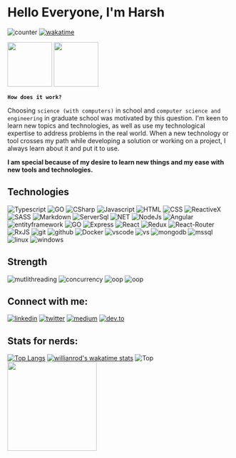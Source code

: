 # Hello Everyone, I'm Harsh

![counter](https://eni7t03ynlw6vfk.m.pipedream.net) [![wakatime](https://wakatime.com/badge/user/a68bed5e-51f3-4ed9-88c7-4977dee400cc.svg)](https://wakatime.com/@a68bed5e-51f3-4ed9-88c7-4977dee400cc)

<img height="100" src="https://media.tenor.com/xzjlrhYq_lQAAAAi/cat-nyan-cat.gif" /> <img height="100" src="https://media.tenor.com/pvtgH84akfAAAAAi/shiba-inu-doggo.gif">

**`How does it work?`**

Choosing `science (with computers)` in school and `computer science and engineering` in graduate school was motivated by this question. I'm keen to learn new topics and technologies, as well as use my technological expertise to address problems in the real world. When a new technology or tool crosses my path while developing a solution or working on a project, I always learn about it and put it to use.

**I am special because of my desire to learn new things and my ease with new tools and technologies.**

## Technologies

![Typescript](https://img.shields.io/badge/TypeScript-007ACC?style=for-the-badge&logo=typescript&logoColor=white) ![GO](https://img.shields.io/badge/Go-00ADD8?style=for-the-badge&logo=go&logoColor=white) ![CSharp](https://img.shields.io/badge/C%23-777BB4?style=for-the-badge&logo=c-sharp&logoColor=white) ![Javascript](https://img.shields.io/badge/JavaScript-F7DF1E?style=for-the-badge&logo=JavaScript&logoColor=white) ![HTML](https://img.shields.io/badge/HTML5-E34F26?style=for-the-badge&logo=html5&logoColor=white) ![CSS](https://img.shields.io/badge/CSS3-1572B6?style=for-the-badge&logo=css3&logoColor=white) ![ReactiveX](https://img.shields.io/badge/ReactiveX-B7178C?style=for-the-badge&logo=ReactiveX&logoColor=white) ![SASS](https://img.shields.io/badge/Sass-CC6699?style=for-the-badge&logo=sass&logoColor=white) ![Markdown](https://img.shields.io/badge/Markdown-000000?style=for-the-badge&logo=markdown&logoColor=white) ![ServerSql](https://img.shields.io/badge/SQL-00000F?style=for-the-badge&logo=mysql&logoColor=white)
![NET](https://img.shields.io/badge/.NET-5C2D91?style=for-the-badge&logo=.net&logoColor=white) ![NodeJs](https://img.shields.io/badge/Node.js-43853D?style=for-the-badge&logo=node.js&logoColor=white) ![Angular](https://img.shields.io/badge/Angular-DD0031?style=for-the-badge&logo=angular&logoColor=white) ![entityframework](https://img.shields.io/badge/Entity%20Framework-316192?style=for-the-badge&logo=entity-framework&logoColor=white) ![GO](https://img.shields.io/badge/Go%20Gin-00ADD8?style=for-the-badge&logo=go&logoColor=white)
![Express](https://img.shields.io/badge/Express.js-404D59?style=for-the-badge) ![React](https://img.shields.io/badge/React-20232A?style=for-the-badge&logo=react&logoColor=61DAFB) ![Redux](https://img.shields.io/badge/Redux-593D88?style=for-the-badge&logo=redux&logoColor=white) ![React-Router](https://img.shields.io/badge/React_Router-CA4245?style=for-the-badge&logo=react-router&logoColor=white) ![RxJS](https://img.shields.io/badge/Rx_Js-75268A?style=for-the-badge&logo=ReactiveX&logoColor=white)
![git](https://img.shields.io/badge/Git-ff0000?style=for-the-badge&logo=github&logoColor=white) ![github](https://img.shields.io/badge/GitHub-100000?style=for-the-badge&logo=git&logoColor=white) ![Docker](https://img.shields.io/badge/docker-%230db7ed.svg?style=for-the-badge&logo=docker&logoColor=white) ![vscode](https://img.shields.io/badge/VS_Code-2E7EB0?style=for-the-badge&logo=Visual-Studio-Code&logoColor=white) ![vs](https://img.shields.io/badge/Visual_Studio-5C2D91?style=for-the-badge&logo=Visual-Studio&logoColor=white) ![mongodb](https://img.shields.io/badge/MongoDB-4EA94B?style=for-the-badge&logo=mongodb&logoColor=white) ![mssql](https://img.shields.io/badge/Mircosoft_Server_SQL-CC2927?style=for-the-badge&logo=Microsoft-SQL-Server&logoColor=white)
![linux](https://img.shields.io/badge/Linux-FCC624?style=for-the-badge&logo=linux&logoColor=black) ![windows](https://img.shields.io/badge/Windows-0078D6?style=for-the-badge&logo=windows&logoColor=white)

## Strength

![mutlithreading](https://img.shields.io/badge/Multi_Threading-000000?style=for-the-badge&logoColor=white) ![concurrency](https://img.shields.io/badge/Concurrency-000000?style=for-the-badge&logoColor=white) ![oop](https://img.shields.io/badge/OOP-000000?style=for-the-badge&logoColor=white) ![oop](https://img.shields.io/badge/RESTfull-000000?style=for-the-badge&logoColor=white)

## Connect with me:

[![linkedin](https://img.shields.io/badge/LinkedIn-HArshrastogiexe-0077B5?style=for-the-badge&logo=linkedin&logoColor=white)](https://www.linkedin.com/in/harshrastogiexe/) [![twitter](https://img.shields.io/badge/twitter-HArshrastogiexe-1D9BF0?style=for-the-badge&logo=twitter&logoColor=white)](https://twitter.com/harshrastogiexe) [![medium](https://img.shields.io/badge/medium-Harshrastogiexe-2E3030?style=for-the-badge&logo=medium&logoColor=white)](https://medium.com/@harshrastogi.exe)
[![dev.to](https://img.shields.io/badge/dev.to-Harshrastogiexe-000000?style=for-the-badge&logo=dev.to&logoColor=white)](https://dev.to/theharshrastogi)

## Stats for nerds:

[![Top Langs](https://github-readme-stats.vercel.app/api/top-langs/?username=harshrastogiexe&theme=transparent&layout=compact&langs_count=16)](https://github.com/harshrastogiexe/)
[![willianrod's wakatime stats](https://github-readme-stats.vercel.app/api/wakatime?username=theharshrastogi&theme=transparent&layout=compact)](https://github.com/harshrastogiexe)
![Top](https://github-readme-stats.vercel.app/api?username=harshrastogiexe&theme=transparent&show_icons=true&text_color=D93A7C) <img height="200" src="https://camo.githubusercontent.com/8847cc086ad4e08b4d52c0588b0e641fc8364c2fde6a09cdf8144ae75a537e0f/68747470733a2f2f6769646967692e636f6d2f63646e2f6c6f76652e676966">
